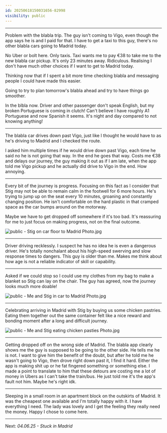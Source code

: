 ```yaml
---
id: 20250618150031656-82998
visibility: public
---
```


---

Problem with the blabla trip. The guy isn't coming to Vigo, even though the app says he is and I paid for that. I have to get a taxi to this guy, there's no other blabla cars going to Madrid today.

No Uber or bolt here. Only taxis. Taxi wants me to pay €38 to take me to the new blabla car pickup. It's only 23 minutes away. Ridiculous. Realising I don't have much other choices if I want to get to Madrid today.

Thinking now that if I spent a bit more time checking blabla and messaging people I could have made this easier.

Going to try to plan tomorrow's blabla ahead and try to have things go smoother.

In the blbla now. Driver and other passenger don't speak English, but my broken Portuguese is coming in clutch! Can't believe I have roughly A1 Portuguese and now Spanish it seems. It's night and day compared to not knowing anything!

---

The blabla car drives down past Vigo, just like I thought he would have to as he's driving to Madrid and I checked the route.

I asked him multiple times if he would drive down past Vigo, each time he said no he is not going that way. In the end he goes that way. Costs me €38 and delays our journey, the guy making it out as if I am late, when the app told me Vigo pickup and he actually did drive to Vigo in the end. How annoying.

---

Every bit of the journey is progress. Focusing on this fact as I consider that Stig may not be able to remain calm in the footwell for 6 more hours. He's trying to jump up on the seat every 10 minutes, groaning and constantly changing position. He isn't comfortable on the hard plastic in that cramped space as the car bumps around on the motorway.

Maybe we have to get dropped off somewhere if it's too bad. It's reassuring for me to just focus on making progress, not on the final outcome.

![public - Stig on car floor to Madrid Photo.jpg](..\..\..\..\4%20%20x\PublishedAssets\public%20-%20Stig%20on%20car%20floor%20to%20Madrid%20Photo.jpg)

---

Driver driving recklessly. I suspect he has no idea he is even a dangerous driver. He's totally nonchalant about his high-speed swerving and slow response times to dangers. This guy is older than me. Makes me think about how age is not a reliable indicator of skill or capability.

---

Asked if we could stop so I could use my clothes from my bag to make a blanket so Stig can lay on the chair. The guy has agreed, now the journey looks much more doable!

![public - Me and Stig in car to Madrid Photo.jpg](..\..\..\..\4%20%20x\PublishedAssets\public%20-%20Me%20and%20Stig%20in%20car%20to%20Madrid%20Photo.jpg)

---

Celebrating arriving in Madrid with Stig by buying us some chicken pastries. Eating them together out the same container felt like a nice reward and bonding moment after a long and difficult journey.

![public - Me and Stig eating chicken pasties Photo.jpg](..\..\..\..\4%20%20x\PublishedAssets\public%20-%20Me%20and%20Stig%20eating%20chicken%20pasties%20Photo.jpg)

---

Getting dropped off on the wrong side of Madrid. The blabla app clearly shows me the guy is supposed to be going to the other side. He tells me he is not. I want to give him the benefit of the doubt, but after he told me he wasn't going to Vigo, then drove right down past it, I find it hard. Either the app is making shit up or he fat fingered something or something else. I made a point to translate to him that these detours are costing me a lot of money in Ubers as I can't take the train/bus. He just told me it's the app's fault not him. Maybe he's right idk.

---

Sleeping in a small room in an apartment block on the outskirts of Madrid. It was the cheapest one available and I'm totally happy with it. I have everything I need. The lady was lovely and I get the feeling they really need the money. Happy I chose to come here.

---

Next: *04.06.25 - Stuck in Madrid*
